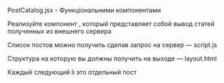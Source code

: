 PostCatalog.jsx - Функціональними компонентами

Реализуйте компонент <PostCatalog />, который представляет собой вывод статей полученных из внешнего сервера

Список постов можно получить сделав запрос на сервер — script.js

Структура на которую вы должны получить на выходе — layout.html

Каждый следующий li это отдельный пост